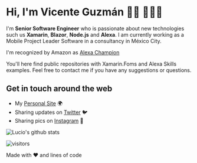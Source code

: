# Hi, I'm Vicente Guzmán 👋🏽 👨🏽‍💻

I'm **Senior Software Engineer** who is passionate about new technologies such us **Xamarin**, **Blazor**, **Node.js** and **Alexa**. I am currently working as a Mobile Project Leader Software in a consultancy in México City.

I'm recognized by Amazon as [Alexa Champion](https://developer.amazon.com/en-US/alexa/champions/vicente-lucio)

You'll here find public repositories with Xamarin.Foms and Alexa Skills examples. Feel free to contact me if you have any suggestions or questions.

## Get in touch around the web 

- My [Personal Site](https://luciomsp.github.io/) 🌍
- Sharing updates on [Twitter](https://twitter.com/LucioMSP) 🐦
- Sharing pics on [Instagram](https://www.instagram.com/luciomsp/) 📸

![Lucio's github stats](https://github-readme-stats.vercel.app/api?username=luciomsp&show_icons=true)

![visitors](https://visitor-badge.glitch.me/badge?page_id=luciomsp.luciomsp)

Made with :heart: and lines of code

<!--
**LucioMSP/LucioMSP** is a ✨ _special_ ✨ repository because its `README.md` (this file) appears on your GitHub profile.

Here are some ideas to get you started:

- 🔭 I’m currently working on ...
- 🌱 I’m currently learning ...
- 👯 I’m looking to collaborate on ...
- 🤔 I’m looking for help with ...
- 💬 Ask me about ...
- 📫 How to reach me: ...
- 😄 Pronouns: ...
- ⚡ Fun fact: ...
-->
